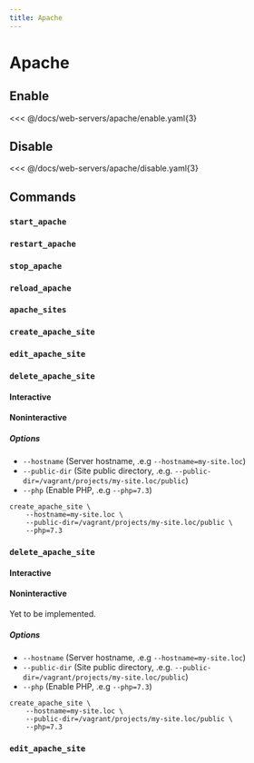 ```yaml
---
title: Apache
---
```


# Apache

## Enable

<<< @/docs/web-servers/apache/enable.yaml{3}

## Disable

<<< @/docs/web-servers/apache/disable.yaml{3}

## Commands

### `start_apache`

### `restart_apache`

### `stop_apache`

### `reload_apache`

### `apache_sites`

### `create_apache_site`

### `edit_apache_site`

### `delete_apache_site`

#### Interactive

#### Noninteractive

##### Options

* `--hostname` (Server hostname, .e.g `--hostname=my-site.loc`)
* `--public-dir` (Site public directory, .e.g. `--public-dir=/vagrant/projects/my-site.loc/public`)
* `--php` (Enable PHP, .e.g `--php=7.3`)

```shell
create_apache_site \
    --hostname=my-site.loc \
    --public-dir=/vagrant/projects/my-site.loc/public \
    --php=7.3
```

### `delete_apache_site`

#### Interactive

#### Noninteractive

Yet to be implemented.

##### Options

* `--hostname` (Server hostname, .e.g `--hostname=my-site.loc`)
* `--public-dir` (Site public directory, .e.g. `--public-dir=/vagrant/projects/my-site.loc/public`)
* `--php` (Enable PHP, .e.g `--php=7.3`)

```shell
create_apache_site \
    --hostname=my-site.loc \
    --public-dir=/vagrant/projects/my-site.loc/public \
    --php=7.3
```

### `edit_apache_site`
